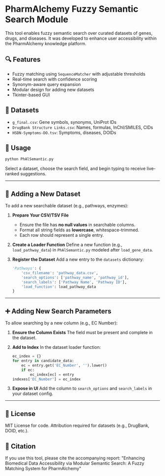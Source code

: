 # PharmAlchemy Fuzzy Semantic Search Module

This tool enables fuzzy semantic search over curated datasets of genes, drugs, and diseases. It was developed to enhance user accessibility within the PharmAlchemy knowledge platform.

## 🔍 Features
- Fuzzy matching using `SequenceMatcher` with adjustable thresholds
- Real-time search with confidence scoring
- Synonym-aware query expansion
- Modular design for adding new datasets
- Tkinter-based GUI

## 📂 Datasets
- `g_final.csv`: Gene symbols, synonyms, UniProt IDs
- `DrugBank Structure Links.csv`: Names, formulas, InChI/SMILES, CIDs
- `HSDN-Symptoms-DO.tsv`: Symptoms, diseases, DOIDs

## 🚀 Usage
```bash
python PhAlSemantic.py
```
Select a dataset, choose the search field, and begin typing to receive live-ranked suggestions.

---

## 🧩 Adding a New Dataset

To add a new searchable dataset (e.g., pathways, enzymes):

1. **Prepare Your CSV/TSV File**
   - Ensure the file has **no null values** in searchable columns.
   - Format all string fields as **lowercase**, whitespace-trimmed.
   - Each row should represent a single entry.

2. **Create a Loader Function**
   Define a new function (e.g., `load_pathway_data`) in `PhAlSemantic.py` modeled after `load_gene_data`.

3. **Register the Dataset**
   Add a new entry to the `datasets` dictionary:
   ```python
   'Pathways': {
       'csv_filename': 'pathway_data.csv',
       'search_options': ['pathway_name', 'pathway_id'],
       'search_labels': ['Pathway Name', 'Pathway ID'],
       'load_function': load_pathway_data
   }
   ```

---

## ➕ Adding New Search Parameters

To allow searching by a new column (e.g., EC Number):

1. **Ensure the Column Exists**
   The field must be present and complete in the dataset.

2. **Add to Index**
   In the dataset loader function:
   ```python
   ec_index = {}
   for entry in candidate_data:
       ec = entry.get('EC_Number', '').lower()
       if ec:
           ec_index[ec] = entry
   indexes['EC_Number'] = ec_index
   ```

3. **Expose in UI**
   Add the column to `search_options` and `search_labels` in your dataset config.

---

## 📜 License
MIT License for code. Attribution required for datasets (e.g., DrugBank, DOID, etc.).

## 📘 Citation
If you use this tool, please cite the accompanying report:
"Enhancing Biomedical Data Accessibility via Modular Semantic Search: A Fuzzy Matching System for PharmAlchemy"
